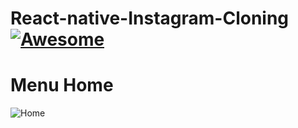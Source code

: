 # React-native-Instagram-Cloning[![Awesome](https://cdn.rawgit.com/sindresorhus/awesome/d7305f38d29fed78fa85652e3a63e154dd8e8829/media/badge.svg)](https://github.com/sindresorhus/awesome)


# Menu Home 
![Home](https://github.com/riki9925/React-native-Instagram-Cloning/blob/master/Screenshot_2018-08-02-13-29-05-531_com.cloneig.png?raw=true)
